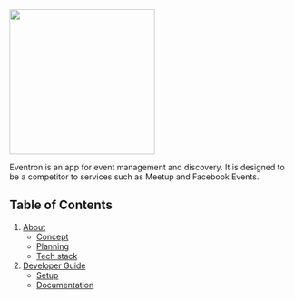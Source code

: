 <img src="https://user-images.githubusercontent.com/73984595/195243643-fd2e5bc1-589b-462f-b54c-e66abc19e7ad.png" width="256" />

Eventron is an app for event management and discovery. It is designed to be a competitor to services such as Meetup and Facebook Events.

## Table of Contents
1. [About](https://github.com/william-herring/eventron#about)
    - [Concept](https://github.com/william-herring/eventron#concept)
    - [Planning](https://github.com/william-herring/eventron#planning)
    - [Tech stack](https://github.com/william-herring/eventron#stack)
2. [Developer Guide](https://github.com/william-herring/eventron#developer)
    - [Setup](https://github.com/william-herring/eventron#setup)
    - [Documentation](https://github.com/william-herring/eventron#documentation)
